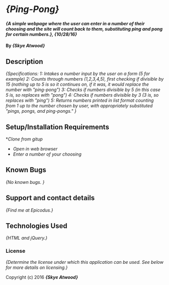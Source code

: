 # _{Ping-Pong}_

#### _{A simple webpage where the user can enter in a number of their choosing and the site will count back to them, substituting ping and pong for certain numbers.}, {10/28/16}_

#### By _**{Skye Atwood}**_

## Description

_{Specifications:
  1: Intakes a number input by the user on a form (5 for example)
  2: Counts through numbers (1,2,3,4,5), first checking if divisible by 15 (nothing up to 5 is  so it continues on, if it was, it would replace the number with "ping-pong")
  3: Checks if numbers divisible by 5 (in this case 5 is, so replaces with "pong")
  4: Checks if numbers divisible by 3 (3 is, so replaces with "ping")
  5: Returns numbers printed in list format counting from 1 up to the number chosen by user, with appropriately substituted "pings, pongs, and ping-pongs." }_

## Setup/Installation Requirements

*_Clone from gitup_
* _Open in web browser_
* _Enter a number of your choosing_

## Known Bugs

_{No known bugs. }_

## Support and contact details

_{Find me at Epicodus.}_

## Technologies Used

_{HTML and jQuery.}_

### License

*{Determine the license under which this application can be used.  See below for more details on licensing.}*

Copyright (c) 2016 **_{Skye Atwood}_**
